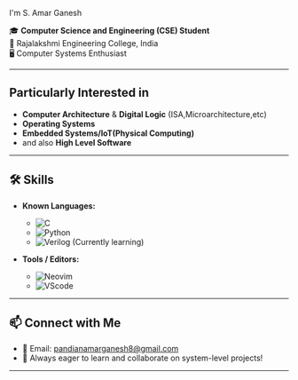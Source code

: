 I'm S. Amar Ganesh

🎓 **Computer Science and Engineering (CSE) Student**  
📍 Rajalakshmi Engineering College, India  
🖥️ Computer Systems Enthusiast

---

## Particularly Interested in
 - **Computer Architecture** & **Digital Logic** (ISA,Microarchitecture,etc)
 - **Operating Systems**
 - **Embedded Systems/IoT(Physical Computing)** 
 - and also **High Level Software**

---

## 🛠️ Skills

- **Known Languages:**
  - ![C](https://img.shields.io/badge/C-00599C?style=plastic&logo=c&logoColor=white)
  - ![Python](https://img.shields.io/badge/Python-3776AB?style=plastic&logo=python&logoColor=white)
  - ![Verilog](https://img.shields.io/badge/Verilog-CC0000?style=plastic&logo=verilog&logoColor=white) (Currently learning)
  
- **Tools / Editors:**
  - ![Neovim](https://img.shields.io/badge/Neovim-57A143?style=flat&logo=neovim&logoColor=white)
  - ![VScode](https://img.shields.io/badge/Visual%20Studio%20Code-007ACC?logo=visualstudiocode&logoColor=fff&style=plastic)
  
---

## 📫 Connect with Me

- 💬 Email: pandianamarganesh8@gmail.com
- 🌱 Always eager to learn and collaborate on system-level projects!

---




